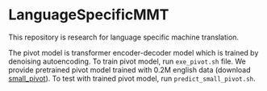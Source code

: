 # LanguageSpecificMMT

This repository is research for language specific machine translation. 

The pivot model is transformer encoder-decoder model which is trained by denoising autoencoding. To train pivot model, run `exe_pivot.sh` file. We provide pretrained pivot model trained with 0.2M english data (download [small_pivot](https://drive.google.com/file/d/1pc3fPqRnr7JNrxjo3Ij0DfmIk6Cyokn7/view?usp=drive_link)). To test with trained pivot model, run `predict_small_pivot.sh`. 

